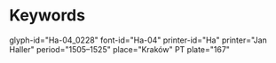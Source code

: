 # Keywords
glyph-id="Ha-04_0228"
font-id="Ha-04"
printer-id="Ha"
printer="Jan Haller"
period="1505–1525"
place="Kraków"
PT plate="167"
